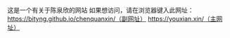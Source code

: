 这是一个有关于陈泉欣的网站
如果想访问，请在浏览器键入此网址：
https://bityng.github.io/chenquanxin/（副网址）
https://youxian.xin/（主网址）

